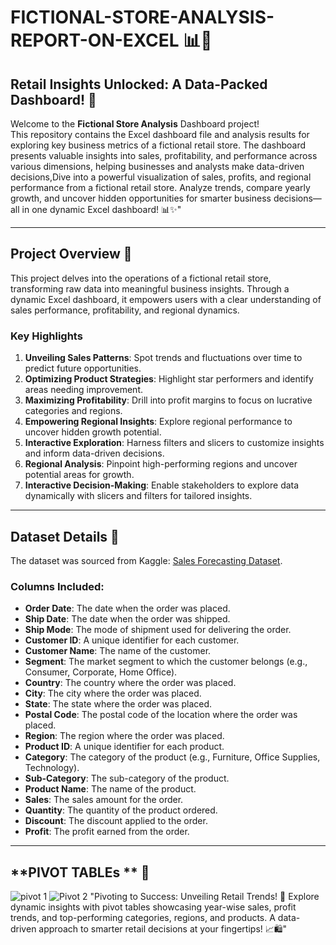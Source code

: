 # FICTIONAL-STORE-ANALYSIS-REPORT-ON-EXCEL 📊🛒

## Retail Insights Unlocked: A Data-Packed Dashboard! 🚀
Welcome to the **Fictional Store Analysis** Dashboard project!  
This repository contains the Excel dashboard file and analysis results for exploring key business metrics of a fictional retail store. The dashboard presents valuable insights into sales, profitability, and performance across various dimensions, helping businesses and analysts make data-driven decisions,Dive into a powerful visualization of sales, profits, and regional performance from a fictional retail store. Analyze trends, compare yearly growth, and uncover hidden opportunities for smarter business decisions—all in one dynamic Excel dashboard! 📊✨"

---

## **Project Overview** 📝  

This project delves into the operations of a fictional retail store, transforming raw data into meaningful business insights. Through a dynamic Excel dashboard, it empowers users with a clear understanding of sales performance, profitability, and regional dynamics.

### **Key Highlights**  
1. **Unveiling Sales Patterns**: Spot trends and fluctuations over time to predict future opportunities.  
2. **Optimizing Product Strategies**: Highlight star performers and identify areas needing improvement.  
3. **Maximizing Profitability**: Drill into profit margins to focus on lucrative categories and regions.  
4. **Empowering Regional Insights**: Explore regional performance to uncover hidden growth potential.  
5. **Interactive Exploration**: Harness filters and slicers to customize insights and inform data-driven decisions.  
6. **Regional Analysis**: Pinpoint high-performing regions and uncover potential areas for growth.  
7. **Interactive Decision-Making**: Enable stakeholders to explore data dynamically with slicers and filters for tailored insights.  

---

## **Dataset Details** 📁  

The dataset was sourced from Kaggle: [Sales Forecasting Dataset](https://www.kaggle.com/datasets/rohitsahoo/sales-forecasting).  

### **Columns Included**:  
- **Order Date**: The date when the order was placed.  
- **Ship Date**: The date when the order was shipped.  
- **Ship Mode**: The mode of shipment used for delivering the order.  
- **Customer ID**: A unique identifier for each customer.  
- **Customer Name**: The name of the customer.  
- **Segment**: The market segment to which the customer belongs (e.g., Consumer, Corporate, Home Office).  
- **Country**: The country where the order was placed.  
- **City**: The city where the order was placed.  
- **State**: The state where the order was placed.  
- **Postal Code**: The postal code of the location where the order was placed.  
- **Region**: The region where the order was placed.  
- **Product ID**: A unique identifier for each product.  
- **Category**: The category of the product (e.g., Furniture, Office Supplies, Technology).  
- **Sub-Category**: The sub-category of the product.  
- **Product Name**: The name of the product.  
- **Sales**: The sales amount for the order.  
- **Quantity**: The quantity of the product ordered.  
- **Discount**: The discount applied to the order.  
- **Profit**: The profit earned from the order.  

---

## **PIVOT TABLEs ** 🔢
![pivot 1](https://github.com/user-attachments/assets/45b09720-1b0e-4a41-8c16-c2dd3c2cb804)
![Pivot 2](https://github.com/user-attachments/assets/fe7dd48d-ab55-4462-8084-31cd5863ad0c)
"Pivoting to Success: Unveiling Retail Trends! 🎯
Explore dynamic insights with pivot tables showcasing year-wise sales, profit trends, and top-performing categories, regions, and products. A data-driven approach to smarter retail decisions at your fingertips! 📈🛍️"



